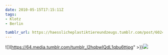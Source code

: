 ```yaml
---
date: 2010-05-15T17:15:11Z
tags:
- Klotz
- Berlin

tumblr_url: https://haesslicheplastiktiereundzeugs.tumblr.com/post/602403334
---
```

![](https://64.media.tumblr.com/tumblr_l2hqbwIQdL1qbu6ttjpg" >}}![](https://64.media.tumblr.com/tumblr_l2hqcgLNgn1qbu6tt.jpg)

